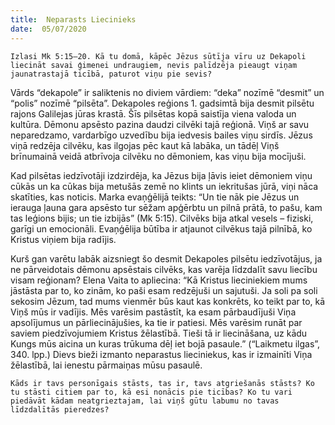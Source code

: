 ```yaml
---
title:  Neparasts Liecinieks
date:  05/07/2020
---
```


`Izlasi Mk 5:15–20. Kā tu domā, kāpēc Jēzus sūtīja vīru uz Dekapoli liecināt savai ģimenei undraugiem, nevis palīdzēja pieaugt viņam jaunatrastajā ticībā, paturot viņu pie sevis?`

Vārds “dekapole” ir saliktenis no diviem vārdiem: “deka” nozīmē “desmit” un “polis” nozīmē “pilsēta”. Dekapoles reģions 1. gadsimtā bija desmit pilsētu rajons Galilejas jūras krastā. Šīs pilsētas kopā saistīja viena valoda un kultūra. Dēmonu apsēsto pazina daudzi cilvēki tajā reģionā. Viņš ar savu neparedzamo, vardarbīgo uzvedību bija iedvesis bailes viņu sirdīs. Jēzus viņā redzēja cilvēku, kas ilgojas pēc kaut kā labāka, un tādēļ Viņš brīnumainā veidā atbrīvoja cilvēku no dēmoniem, kas viņu bija mocījuši.

Kad pilsētas iedzīvotāji izdzirdēja, ka Jēzus bija ļāvis ieiet dēmoniem viņu cūkās un ka cūkas bija metušās zemē no klints un iekritušas jūrā, viņi nāca skatīties, kas noticis. Marka evaņģēlijā teikts: “Un tie nāk pie Jēzus un ierauga ļauna gara apsēsto tur sēžam apģērbtu un pilnā prātā, to pašu, kam tas leģions bijis; un tie izbijās” (Mk 5:15). Cilvēks bija atkal vesels – fiziski, garīgi un emocionāli. Evaņģēlija būtība ir atjaunot cilvēkus tajā pilnībā, ko Kristus viņiem bija radījis.

Kurš gan varētu labāk aizsniegt šo desmit Dekapoles pilsētu iedzīvotājus, ja ne pārveidotais dēmonu apsēstais cilvēks, kas varēja līdzdalīt savu liecību visam reģionam? Elena Vaita to apliecina: “Kā Kristus lieciniekiem mums jāstāsta par to, ko zinām, ko paši esam redzējuši un sajutuši. Ja soli pa soli sekosim Jēzum, tad mums vienmēr būs kaut kas konkrēts, ko teikt par to, kā Viņš mūs ir vadījis. Mēs varēsim pastāstīt, ka esam pārbaudījuši Viņa apsolījumus un pārliecinājušies, ka tie ir patiesi. Mēs varēsim runāt par saviem piedzīvojumiem Kristus žēlastībā. Tieši tā ir liecināšana, uz kādu Kungs mūs aicina un kuras trūkuma dēļ iet bojā pasaule.” (“Laikmetu ilgas”, 340. lpp.) Dievs bieži izmanto neparastus lieciniekus, kas ir izmainīti Viņa žēlastībā, lai ienestu pārmaiņas mūsu pasaulē.

`Kāds ir tavs personīgais stāsts, tas ir, tavs atgriešanās stāsts? Ko tu stāsti citiem par to, kā esi nonācis pie ticības? Ko tu vari piedāvāt kādam neatgrieztajam, lai viņš gūtu labumu no tavas līdzdalītās pieredzes?`